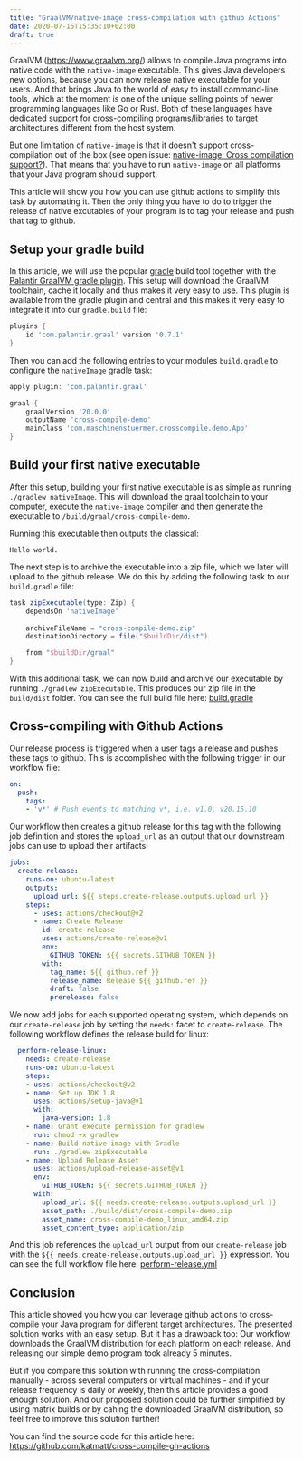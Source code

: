 ```yaml
---
title: "GraalVM/native-image cross-compilation with github Actions"
date: 2020-07-15T15:35:10+02:00
draft: true
---
```


GraalVM (https://www.graalvm.org/) allows to compile Java programs into native code with the `native-image` executable. This gives Java developers new options, because you can now release native executable for your users. And that brings Java to the world of easy to install command-line tools, which at the moment is one of the unique selling points of newer programming languages like Go or Rust. Both of these languages have dedicated support for cross-compiling programs/libraries to target architectures different from the host system. 

But one limitation of `native-image` is that it doesn't support cross-compilation out of the box (see open issue: [native-image: Cross compilation support?](https://github.com/oracle/graal/issues/407)). That means that you have to run `native-image` on all platforms that your Java program should support. 

This article will show you how you can use github actions to simplify this task by automating it. Then the only thing you have to do to trigger the release of native excutables of your program is to tag your release and push that tag to github.

## Setup your gradle build 

In this article,  we will use the popular [gradle](https://gradle.org/) build tool together with the [Palantir GraalVM gradle plugin](https://github.com/palantir/gradle-graal). This setup will download the GraalVM toolchain, cache it locally and thus makes it very easy to use. This plugin is available from the gradle plugin and central and this makes it very easy to integrate it into our `gradle.build` file:

``` gradle
plugins {
    id 'com.palantir.graal' version '0.7.1'
}
```
Then you can add the following entries to your modules `build.gradle` to configure the `nativeImage` gradle task:
``` gradle
apply plugin: 'com.palantir.graal'

graal {
    graalVersion '20.0.0'
    outputName 'cross-compile-demo'
    mainClass 'com.maschinenstuermer.crosscompile.demo.App'
}
```

## Build your first native executable

After this setup, building your first native executable is as simple as running `./gradlew nativeImage`. This will download the graal toolchain to your computer, execute the `native-image` compiler and then generate the executable to `/build/graal/cross-compile-demo`.

Running this executable then outputs the classical:
```
Hello world.
```
The next step is to archive the executable into a zip file, which we later will upload to the github release. We do this by adding the following task to our `build.gradle` file:
``` gradle
task zipExecutable(type: Zip) {
    dependsOn 'nativeImage'
    
    archiveFileName = "cross-compile-demo.zip"
    destinationDirectory = file("$buildDir/dist")

    from "$buildDir/graal" 
}
```
With this additional task, we can now build and archive our executable by running `./gradlew zipExecutable`. This produces our zip file in the `build/dist` folder. You can see the full build file here: [build.gradle](https://github.com/katmatt/cross-compile-gh-actions/blob/master/build.gradle)

## Cross-compiling with Github Actions

Our release process is triggered when a user tags a release and pushes these tags to github. This is accomplished with the following trigger in our workflow file:
``` yaml
on:
  push:
    tags:
    - 'v*' # Push events to matching v*, i.e. v1.0, v20.15.10
```
Our workflow then creates a github release for this tag with the following job definition and stores the `upload_url` as an output that our downstream jobs can use to upload their artifacts:
``` yaml
jobs:
  create-release:
    runs-on: ubuntu-latest
    outputs:
      upload_url: ${{ steps.create-release.outputs.upload_url }}
    steps:
      - uses: actions/checkout@v2
      - name: Create Release
        id: create-release
        uses: actions/create-release@v1
        env:
          GITHUB_TOKEN: ${{ secrets.GITHUB_TOKEN }}
        with:
          tag_name: ${{ github.ref }}
          release_name: Release ${{ github.ref }}
          draft: false
          prerelease: false
```
We now add jobs for each supported operating system, which depends on our `create-release` job by setting the `needs:` facet to `create-release`. The following workflow defines the release build for linux:
``` yaml
  perform-release-linux:
    needs: create-release
    runs-on: ubuntu-latest
    steps:
    - uses: actions/checkout@v2
    - name: Set up JDK 1.8
      uses: actions/setup-java@v1
      with:
        java-version: 1.8
    - name: Grant execute permission for gradlew
      run: chmod +x gradlew
    - name: Build native image with Gradle
      run: ./gradlew zipExecutable
    - name: Upload Release Asset
      uses: actions/upload-release-asset@v1
      env:
        GITHUB_TOKEN: ${{ secrets.GITHUB_TOKEN }}
      with:
        upload_url: ${{ needs.create-release.outputs.upload_url }}  
        asset_path: ./build/dist/cross-compile-demo.zip
        asset_name: cross-compile-demo_linux_amd64.zip
        asset_content_type: application/zip
``` 
And this job references the `upload_url` output from our `create-release` job with the `${{ needs.create-release.outputs.upload_url }}` expression.
You can see the full workflow file here: [perform-release.yml](https://github.com/katmatt/cross-compile-gh-actions/blob/master/.github/workflows/perform-release.yml)

## Conclusion

This article showed you how you can leverage github actions to cross-compile your Java program for different target architectures. The presented solution works with an easy setup. But it has a drawback too: Our workflow downloads the GraalVM distribution for each platform on each release. And releasing our simple demo program took already 5 minutes. 

But if you compare this solution with running the cross-compilation manually - across several computers or virtual machines - and if your release frequency is daily or weekly, then this article provides a good enough solution. And our proposed solution could be further simplified by using matrix builds or by cahing the downloaded GraalVM distribution, so feel free to improve this solution further!

You can find the source code for this article here: https://github.com/katmatt/cross-compile-gh-actions

